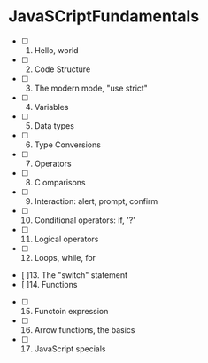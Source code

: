 # JavaSCriptFundamentals

- [ ] 1. Hello, world
- [ ] 2. Code Structure 
- [ ] 3. The modern mode, "use strict"
- [ ] 4. Variables 
- [ ] 5.  Data types
- [ ] 6. Type Conversions
- [ ] 7. Operators 
- [ ] 8. C omparisons
- [ ] 9. Interaction: alert, prompt, confirm 
- [ ] 10. Conditional operators: if, '?'
- [ ] 11. Logical operators 
- [ ] 12. Loops, while, for 
- [ ]13. The "switch" statement
- [ ]14. Functions
- [ ] 15. Functoin expression
- [ ] 16. Arrow functions, the basics
- [ ] 17. JavaScript specials

